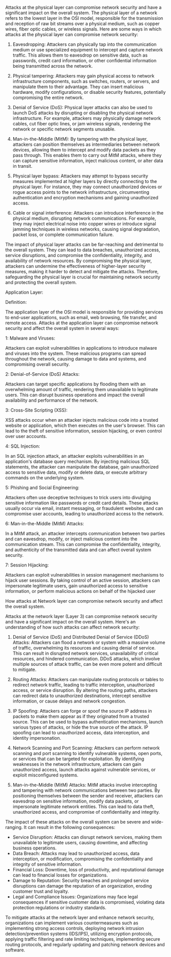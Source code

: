 

Attacks at the physical layer can compromise network security and have a significant impact on the overall system. The physical layer of a network refers to the lowest layer in the OSI model, responsible for the transmission and reception of raw bit streams over a physical medium, such as copper wires, fiber optic cables, or wireless signals. Here are some ways in which attacks at the physical layer can compromise network security:

1)	Eavesdropping: Attackers can physically tap into the communication medium or use specialized equipment to intercept and capture network traffic. This allows them to eavesdrop on sensitive data, such as passwords, credit card information, or other confidential information being transmitted across the network.

2)	Physical tampering: Attackers may gain physical access to network infrastructure components, such as switches, routers, or servers, and manipulate them to their advantage. They can insert malicious hardware, modify configurations, or disable security features, potentially compromising the entire network.

3)	Denial of Service (DoS): Physical layer attacks can also be used to launch DoS attacks by disrupting or disabling the physical network infrastructure. For example, attackers may physically damage network cables, cut fiber optic lines, or jam wireless signals, rendering the network or specific network segments unusable.

4)	Man-in-the-Middle (MitM): By tampering with the physical layer, attackers can position themselves as intermediaries between network devices, allowing them to intercept and modify data packets as they pass through. This enables them to carry out MitM attacks, where they can capture sensitive information, inject malicious content, or alter data in transit.

5)	Physical layer bypass: Attackers may attempt to bypass security measures implemented at higher layers by directly connecting to the physical layer. For instance, they may connect unauthorized devices or rogue access points to the network infrastructure, circumventing authentication and encryption mechanisms and gaining unauthorized access.

6)	Cable or signal interference: Attackers can introduce interference in the physical medium, disrupting network communications. For example, they may inject electrical noise into copper wires or introduce signal jamming techniques in wireless networks, causing signal degradation, packet loss, or complete communication failure.

The impact of physical layer attacks can be far-reaching and detrimental to the overall system. They can lead to data breaches, unauthorized access, service disruptions, and compromise the confidentiality, integrity, and availability of network resources. By compromising the physical layer, attackers can undermine the effectiveness of higher-layer security measures, making it harder to detect and mitigate the attacks. Therefore, safeguarding the physical layer is crucial for maintaining network security and protecting the overall system.

Application Layer:

  Definition:
  
The application layer of the OSI model is responsible for providing services to end-user applications, such as email, web browsing, file transfer, and remote access. Attacks at the application layer can compromise network security and affect the overall system in several ways:

  1: Malware and Viruses:
  
Attackers can exploit vulnerabilities in applications to introduce malware and viruses into the system. These malicious programs can spread throughout the network, causing damage to data and systems, and compromising overall security.

  2: Denial-of-Service (DoS) Attacks:
  
Attackers can target specific applications by flooding them with an overwhelming amount of traffic, rendering them unavailable to legitimate users. This can disrupt business operations and impact the overall availability and performance of the network.
  
  3: Cross-Site Scripting (XSS):
  
XSS attacks occur when an attacker injects malicious code into a trusted website or application, which then executes on the user's browser. This can lead to the theft of sensitive information, session hijacking, or even control over user accounts.
  
  4: SQL Injection:
  
In an SQL injection attack, an attacker exploits vulnerabilities in an application's database query mechanism. By injecting malicious SQL statements, the attacker can manipulate the database, gain unauthorized access to sensitive data, modify or delete data, or execute arbitrary commands on the underlying system.
  
  5: Phishing and Social Engineering: 
  
Attackers often use deceptive techniques to trick users into divulging sensitive information like passwords or credit card details. These attacks usually occur via email, instant messaging, or fraudulent websites, and can compromise user accounts, leading to unauthorized access to the network.
  
  6: Man-in-the-Middle (MitM) Attacks:
  
In a MitM attack, an attacker intercepts communication between two parties and can eavesdrop, modify, or inject malicious content into the communication stream. This can compromise the confidentiality, integrity, and authenticity of the transmitted data and can affect overall system security.
  
  7: Session Hijacking:
  
Attackers can exploit vulnerabilities in session management mechanisms to hijack user sessions. By taking control of an active session, attackers can impersonate legitimate users, gain unauthorized access to sensitive information, or perform malicious actions on behalf of the hijacked user


How attacks at Network layer can compromise network security and affect the overall system.

Attacks at the network layer (Layer 3) can compromise network security and have a significant impact on the overall system. Here's an understanding of how such attacks can affect network security:

1. Denial of Service (DoS) and Distributed Denial of Service (DDoS) Attacks: Attackers can flood a network or system with a massive volume of traffic, overwhelming its resources and causing denial of service. This can result in disrupted network services, unavailability of critical resources, and hindered communication. DDoS attacks, which involve multiple sources of attack traffic, can be even more potent and difficult to mitigate.

2. Routing Attacks: Attackers can manipulate routing protocols or tables to redirect network traffic, leading to traffic interception, unauthorized access, or service disruption. By altering the routing paths, attackers can redirect data to unauthorized destinations, intercept sensitive information, or cause delays and network congestion.

3. IP Spoofing: Attackers can forge or spoof the source IP address in packets to make them appear as if they originated from a trusted source. This can be used to bypass authentication mechanisms, launch various types of attacks, or hide the true source of the attack. IP spoofing can lead to unauthorized access, data interception, and identity impersonation.

4. Network Scanning and Port Scanning: Attackers can perform network scanning and port scanning to identify vulnerable systems, open ports, or services that can be targeted for exploitation. By identifying weaknesses in the network infrastructure, attackers can gain unauthorized access, launch attacks against vulnerable services, or exploit misconfigured systems.

5. Man-in-the-Middle (MitM) Attacks: MitM attacks involve intercepting and tampering with network communications between two parties. By positioning themselves between the sender and receiver, attackers can eavesdrop on sensitive information, modify data packets, or impersonate legitimate network entities. This can lead to data theft, unauthorized access, and compromise of confidentiality and integrity.

The impact of these attacks on the overall system can be severe and wide-ranging. It can result in the following consequences:

- Service Disruption: Attacks can disrupt network services, making them unavailable to legitimate users, causing downtime, and affecting business operations.
- Data Breach: Attacks may lead to unauthorized access, data interception, or modification, compromising the confidentiality and integrity of sensitive information.
- Financial Loss: Downtime, loss of productivity, and reputational damage can lead to financial losses for organizations.
- Damage to Reputation: Security breaches and prolonged service disruptions can damage the reputation of an organization, eroding customer trust and loyalty.
- Legal and Compliance Issues: Organizations may face legal consequences if sensitive customer data is compromised, violating data protection regulations or industry standards.

To mitigate attacks at the network layer and enhance network security, organizations can implement various countermeasures such as implementing strong access controls, deploying network intrusion detection/prevention systems (IDS/IPS), utilizing encryption protocols, applying traffic filtering and rate limiting techniques, implementing secure routing protocols, and regularly updating and patching network devices and software.
